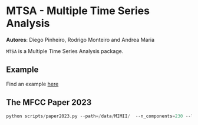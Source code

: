 # MTSA - **M**ultiple **T**ime **S**eries **A**nalysis
**Autores**: Diego Pinheiro, Rodrigo Monteiro and Andrea Maria


`MTSA` is a Multiple Time Series Analysis package.

## Example

Find an example [here](examples/MTSA.ipynb)


## The MFCC Paper 2023

```python
python scripts/paper2023.py --path=/data/MIMII/  --n_components=230 --level=2 --output=/data/output/ --perplexity=40 --runs=3

